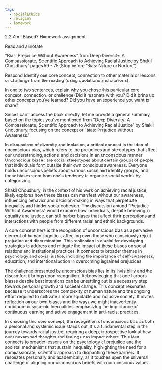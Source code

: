 ```yaml
---
tags:
  - SocialEthics
  - religion
  - homework
---
```


2.2 Am I Biased? Homework assignment

Read and annotate 

"Bias: Prejudice Without Awareness" from Deep Diversity: A Compassionate, Scientific Approach to Achieving Racial Justice by Shakil Choudhury" pages 59 - 75 (Stop before “Bias: Nature or Nurture”)


Respond
Identify one core concept, connection to other material or lessons, or challenge from the reading (using quotations and citations).

In one to two sentences, explain why you chose this particular core concept, connection, or challenge (Did it resonate with you? Did it bring up other concepts you’ve learned? Did you have an experience you want to share?



Since I can't access the book directly, let me provide a general summary based on the topics you've mentioned from "Deep Diversity: A Compassionate, Scientific Approach to Achieving Racial Justice" by Shakil Choudhury, focusing on the concept of "Bias: Prejudice Without Awareness."

In discussions of diversity and inclusion, a critical concept is the idea of unconscious bias, which refers to the prejudices and stereotypes that affect our understanding, actions, and decisions in an unconscious manner. Unconscious biases are social stereotypes about certain groups of people that individuals form outside their own conscious awareness. Everyone holds unconscious beliefs about various social and identity groups, and these biases stem from one's tendency to organize social worlds by categorizing.

Shakil Choudhury, in the context of his work on achieving racial justice, likely explores how these biases can manifest without our awareness, influencing behavior and decision-making in ways that perpetuate inequality and hinder social cohesion. The discussion around "Prejudice Without Awareness" would examine how individuals, despite believing in equality and justice, can still harbor biases that affect their perceptions and interactions with people from different racial and ethnic backgrounds.

A core concept here is the recognition of unconscious bias as a pervasive element of human cognition, affecting even those who consciously reject prejudice and discrimination. This realization is crucial for developing strategies to address and mitigate the impact of these biases on social relations and institutional practices. It connects to broader themes in psychology and social justice, including the importance of self-awareness, education, and intentional action in overcoming ingrained prejudices.

The challenge presented by unconscious bias lies in its invisibility and the discomfort it brings upon recognition. Acknowledging that one harbors biases despite best intentions can be unsettling but is a necessary step towards personal growth and societal change. This concept resonates because it underscores the complexity of human nature and the ongoing effort required to cultivate a more equitable and inclusive society. It invites reflection on our own biases and the ways we might inadvertently contribute to systemic inequalities, emphasizing the importance of continuous learning and active engagement in anti-racist practices.

In choosing this core concept, the recognition of unconscious bias as both a personal and systemic issue stands out. It's a fundamental step in the journey towards racial justice, requiring a deep, introspective look at how our unexamined thoughts and feelings can impact others. This idea connects to broader lessons on the psychology of prejudice and the societal mechanisms that sustain inequality, highlighting the need for a compassionate, scientific approach to dismantling these barriers. It resonates personally and academically, as it touches upon the universal challenge of aligning our unconscious beliefs with our conscious values.